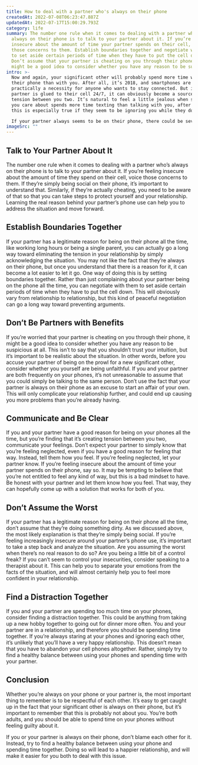 ```yaml
---
title: How to deal with a partner who's always on their phone
createdAt: 2022-07-08T06:23:47.887Z
updatedAt: 2022-07-17T15:00:29.793Z
category: life
summary: The number one rule when it comes to dealing with a partner who’s
  always on their phone is to talk to your partner about it. If you’re feeling
  insecure about the amount of time your partner spends on their cell, voice
  those concerns to them. Establish boundaries together and negotiate with them
  to set aside certain periods of time when they have to put the cell down.
  Don’t assume that your partner is cheating on you through their phone, it
  might be a good idea to consider whether you have any reason to be suspicious.
intro: >-
  Now and again, your significant other will probably spend more time with
  their phone than with you. After all, it’s 2018, and smartphones are
  practically a necessity for anyone who wants to stay connected. But if your
  partner is glued to their cell 24/7, it can obviously become a source of
  tension between you two. It’s natural to feel a little jealous when someone
  you care about spends more time texting than talking with you, after all. And
  this is especially true if they seem to be ignoring you while they do so.

  If your partner always seems to be on their phone, there could be several explanations — from an online affair to simply being an avid social media user. Regardless of the reasons why your partner might spend so much time on their phone, though, the way that you react definitely matters. Being insecure and accusatory about something as innocent as checking messages isn’t likely to lead anywhere positive, after all. Here are some tips for dealing with a partner who’s always on their phone:
imageSrc: ""
---
```


## Talk to Your Partner About It

The number one rule when it comes to dealing with a partner who’s always on their phone is to talk to your partner about it. If you’re feeling insecure about the amount of time they spend on their cell, voice those concerns to them. If they’re simply being social on their phone, it’s important to understand that. Similarly, if they’re actually cheating, you need to be aware of that so that you can take steps to protect yourself and your relationship. Learning the real reason behind your partner’s phone use can help you to address the situation and move forward.

## Establish Boundaries Together

If your partner has a legitimate reason for being on their phone all the time, like working long hours or being a single parent, you can actually go a long way toward eliminating the tension in your relationship by simply acknowledging the situation. You may not like the fact that they’re always on their phone, but once you understand that there is a reason for it, it can become a lot easier to let it go.
One way of doing this is by setting boundaries together. Rather than just complaining about your partner being on the phone all the time, you can negotiate with them to set aside certain periods of time when they have to put the cell down. This will obviously vary from relationship to relationship, but this kind of peaceful negotiation can go a long way toward preventing arguments.

## Don’t Be Partners with Benefits

If you’re worried that your partner is cheating on you through their phone, it might be a good idea to consider whether you have any reason to be suspicious at all. This isn’t to say that you shouldn’t trust your intuition, but it’s important to be realistic about the situation.
In other words, before you accuse your partner of being on the prowl for a new significant other, consider whether you yourself are being unfaithful. If you and your partner are both frequently on your phones, it’s not unreasonable to assume that you could simply be talking to the same person.
Don’t use the fact that your partner is always on their phone as an excuse to start an affair of your own. This will only complicate your relationship further, and could end up causing you more problems than you’re already having.

## Communicate and Be Clear

If you and your partner have a good reason for being on your phones all the time, but you’re finding that it’s creating tension between you two, communicate your feelings. Don’t expect your partner to simply know that you’re feeling neglected, even if you have a good reason for feeling that way. Instead, tell them how you feel.
If you’re feeling neglected, let your partner know. If you’re feeling insecure about the amount of time your partner spends on their phone, say so. It may be tempting to believe that you’re not entitled to feel any kind of way, but this is a bad mindset to have. Be honest with your partner and let them know how you feel. That way, they can hopefully come up with a solution that works for both of you.

## Don’t Assume the Worst

If your partner has a legitimate reason for being on their phone all the time, don’t assume that they’re doing something dirty. As we discussed above, the most likely explanation is that they’re simply being social.
If you’re feeling increasingly insecure around your partner’s phone use, it’s important to take a step back and analyze the situation. Are you assuming the worst when there’s no real reason to do so? Are you being a little bit of a control freak?
If you can’t seem to control your insecurities, consider speaking to a therapist about it. This can help you to separate your emotions from the facts of the situation, and will almost certainly help you to feel more confident in your relationship.

## Find a Distraction Together

If you and your partner are spending too much time on your phones, consider finding a distraction together. This could be anything from taking up a new hobby together to going out for dinner more often.
You and your partner are in a relationship, and therefore you should be spending time together. If you’re always staring at your phones and ignoring each other, it’s unlikely that you’ll have a very happy relationship.
This doesn’t mean that you have to abandon your cell phones altogether. Rather, simply try to find a healthy balance between using your phones and spending time with your partner.

## Conclusion

Whether you’re always on your phone or your partner is, the most important thing to remember is to be respectful of each other. It’s easy to get caught up in the fact that your significant other is always on their phone, but it’s important to remember that this is probably not about you. You’re both adults, and you should be able to spend time on your phones without feeling guilty about it.

If you or your partner is always on their phone, don’t blame each other for it. Instead, try to find a healthy balance between using your phone and spending time together. Doing so will lead to a happier relationship, and will make it easier for you both to deal with this issue.
